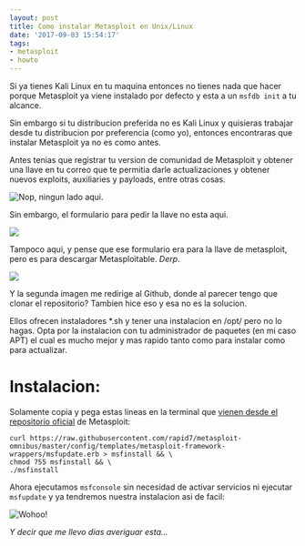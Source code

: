 ```yaml
---
layout: post
title: Como instalar Metasploit en Unix/Linux
date: '2017-09-03 15:54:17'
tags:
- metasploit
- howto
---
```


Si ya tienes Kali Linux en tu maquina entonces no tienes nada que hacer porque Metasploit ya viene instalado por defecto y esta a un `msfdb init` a tu alcance.

Sin embargo si tu distribucion preferida no es Kali Linux y quisieras trabajar desde tu distribucion por preferencia (como yo), entonces encontraras que instalar Metasploit ya no es como antes.

Antes tenias que registrar tu version de comunidad de Metasploit y obtener una llave en tu correo que te permitia darle actualizaciones y obtener nuevos exploits, auxiliaries y payloads, entre otras cosas.

![Nop, ningun lado aqui.](/content/images/2017/09/Screenshot-from-2017-09-03-09-38-18.png)

Sin embargo, el formulario para pedir la llave no esta aqui.

![](/content/images/2017/09/Screenshot-from-2017-09-03-09-39-06.png)

Tampoco aqui, y pense que ese formulario era para la llave de metasploit, pero es para descargar Metasploitable. *Derp*.

![](/content/images/2017/09/Screenshot-from-2017-09-03-09-39-21.png)

Y la segunda imagen me redirige al Github, donde al parecer tengo que clonar el repositorio? Tambien hice eso y esa no es la solucion.

Ellos ofrecen instaladores \*.sh y tener una instalacion en /opt/ pero no lo hagas. Opta por la instalacion con tu administrador de paquetes (en mi caso APT) el cual es mucho mejor y mas rapido tanto como para instalar como para actualizar.

# Instalacion:
Solamente copia y pega estas lineas en la terminal que [vienen desde el repositorio oficial](https://github.com/rapid7/metasploit-framework/wiki/Nightly-Installers#linux-and-os-x-quick-installation) de Metasploit:

```
curl https://raw.githubusercontent.com/rapid7/metasploit-omnibus/master/config/templates/metasploit-framework-wrappers/msfupdate.erb > msfinstall && \
chmod 755 msfinstall && \
./msfinstall
```

Ahora ejecutamos `msfconsole` sin necesidad de activar servicios ni ejecutar `msfupdate` y ya tendremos nuestra instalacion asi de facil:

![Wohoo!](/content/images/2017/09/final_step-1.png)

*Y decir que me llevo dias averiguar esta...*